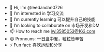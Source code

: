 - 👋 Hi, I’m @leedandan0726
- 👀 I’m interested in 学习交流
- 🌱 I’m currently learning 可以提升自己的技能
- 💞️ I’m looking to collaborate on 市场开发和DM
- 📫 How to reach me lwl3585053@163.com
- 😄 Pronouns: 一日盘中餐，粒粒皆辛苦
- ⚡ Fun fact: 喜欢运动和分享

<!---
leedandan0726/leedandan0726 is a ✨ special ✨ repository because its `README.md` (this file) appears on your GitHub profile.
You can click the Preview link to take a look at your changes.
--->
